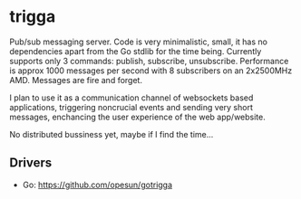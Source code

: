 trigga
======

Pub/sub messaging server. Code is very minimalistic, small, it has no dependencies apart from the Go stdlib for the time being.
Currently supports only 3 commands: publish, subscribe, unsubscribe.
Performance is approx 1000 messages per second with 8 subscribers on an 2x2500MHz AMD.
Messages are fire and forget.

I plan to use it as a communication channel of websockets based applications, triggering noncrucial events and sending very short messages, enchancing the user experience of
the web app/website.

No distributed bussiness yet, maybe if I find the time...

Drivers
---
- Go: https://github.com/opesun/gotrigga